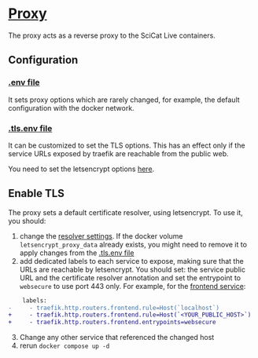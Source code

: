 # [Proxy](https://doc.traefik.io/traefik/)

The proxy acts as a reverse proxy to the SciCat Live containers. 

## Configuration

### [.env file](./config/.env)

It sets proxy options which are rarely changed, for example, the default configuration with the docker network.

### [.tls.env file](./config/.tls.env)

It can be customized to set the TLS options. This has an effect only if the service URLs exposed by traefik are reachable from the public web. 

You need to set the letsencrypt options [here](./config/.tls.env).

## Enable TLS

The proxy sets a default certificate resolver, using letsencrypt. To use it, you should:

1. change the [resolver settings](./config/.tls.env). If the docker volume `letsencrypt_proxy_data` already exists, you might need to remove it to apply changes from the [.tls.env file](./config/.tls.env)
2. add dedicated labels to each service to expose, making sure that the URLs are reachable by letsencrypt. You should set: the service public URL and the certificate resolver annotation and set the entrypoint to `websecure` to use port 443 only. For example, for the [frontend service](../frontend/compose.base.yaml):
```diff
    labels:
-     - traefik.http.routers.frontend.rule=Host(`localhost`)
+     - traefik.http.routers.frontend.rule=Host(`<YOUR_PUBLIC_HOST>`)
+     - traefik.http.routers.frontend.entrypoints=websecure
```
3. Change any other service that referenced the changed host
4. rerun `docker compose up -d`
